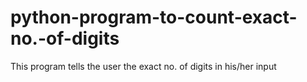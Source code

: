 # python-program-to-count-exact-no.-of-digits
This program tells the user the exact no. of digits in his/her input
